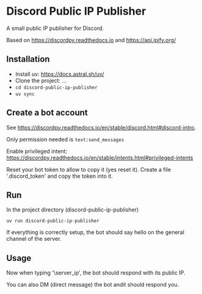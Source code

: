 # Discord Public IP Publisher 

A small public IP publisher for Discord.

Based on https://discordpy.readthedocs.io and https://api.ipify.org/

## Installation

- Install uv: https://docs.astral.sh/uv/
- Clone the project: ...
- `cd discord-public-ip-publisher`
- `uv sync`

## Create a bot account

See https://discordpy.readthedocs.io/en/stable/discord.html#discord-intro.

Only permission needed is `text:send_messages`

Enable privileged intent: https://discordpy.readthedocs.io/en/stable/intents.html#privileged-intents

Reset your bot token to allow to copy it (yes reset it).
Create a file '.discord_token' and copy the token into it.

## Run

In the project directory (discord-public-ip-publisher)

`uv run discord-public-ip-publisher`

If everything is correctly setup, the bot should say hello on the general channel of the server.

## Usage

Now when typing '\server_ip', the bot should respond with its public IP.

You can also DM (direct message) the bot andit should respond you. 
